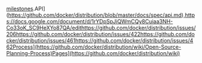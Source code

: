 [milestones](https://github.com/docker/distribution/milestones).API](https://github.com/docker/distribution/blob/master/docs/spec/api.md),https://docs.google.com/document/d/1rYDpSpJiQWmCQy8Cuiaa3NH-Co33oK_SC9HeXYo87QA/edithttps://github.com/docker/distribution/issues/206https://github.com/docker/distribution/issues/422https://github.com/docker/distribution/issues/461https://github.com/docker/distribution/issues/462Process](https://github.com/docker/distribution/wiki/Open-Source-Planning-Process)Pages](https://github.com/docker/distribution/wiki)